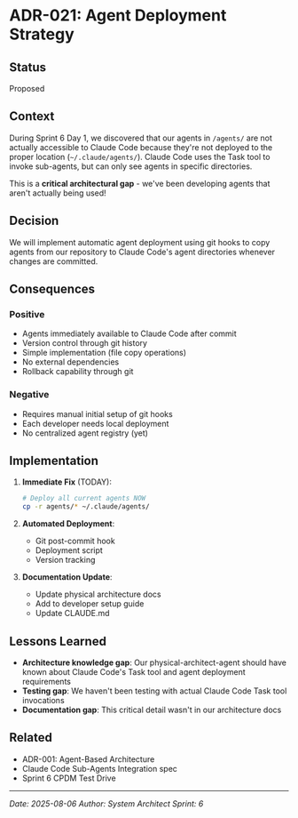 # ADR-021: Agent Deployment Strategy

## Status
Proposed

## Context
During Sprint 6 Day 1, we discovered that our agents in `/agents/` are not actually accessible to Claude Code because they're not deployed to the proper location (`~/.claude/agents/`). Claude Code uses the Task tool to invoke sub-agents, but can only see agents in specific directories.

This is a **critical architectural gap** - we've been developing agents that aren't actually being used!

## Decision
We will implement automatic agent deployment using git hooks to copy agents from our repository to Claude Code's agent directories whenever changes are committed.

## Consequences

### Positive
- Agents immediately available to Claude Code after commit
- Version control through git history
- Simple implementation (file copy operations)
- No external dependencies
- Rollback capability through git

### Negative
- Requires manual initial setup of git hooks
- Each developer needs local deployment
- No centralized agent registry (yet)

## Implementation
1. **Immediate Fix** (TODAY):
   ```bash
   # Deploy all current agents NOW
   cp -r agents/* ~/.claude/agents/
   ```

2. **Automated Deployment**:
   - Git post-commit hook
   - Deployment script
   - Version tracking

3. **Documentation Update**:
   - Update physical architecture docs
   - Add to developer setup guide
   - Update CLAUDE.md

## Lessons Learned
- **Architecture knowledge gap**: Our physical-architect-agent should have known about Claude Code's Task tool and agent deployment requirements
- **Testing gap**: We haven't been testing with actual Claude Code Task tool invocations
- **Documentation gap**: This critical detail wasn't in our architecture docs

## Related
- ADR-001: Agent-Based Architecture
- Claude Code Sub-Agents Integration spec
- Sprint 6 CPDM Test Drive

---
*Date: 2025-08-06*
*Author: System Architect*
*Sprint: 6*